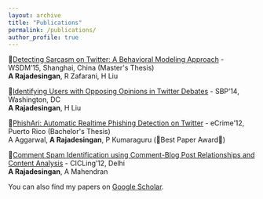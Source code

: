 ```yaml
---
layout: archive
title: "Publications"
permalink: /publications/
author_profile: true
---
```


:pushpin:[Detecting Sarcasm on Twitter: A Behavioral Modeling Approach](https://ashwin-r.github.io/files/SarcasmDetection.pdf) - WSDM’15, Shanghai, China (Master's Thesis)<br/>
**A Rajadesingan**, R Zafarani, H Liu


:pushpin:[Identifying Users with Opposing Opinions in Twitter Debates](1402.7143.pdf) - SBP’14, Washington, DC<br/>
**A Rajadesingan**, H Liu


:pushpin:[PhishAri: Automatic Realtime Phishing Detection on Twitter](https://ashwin-r.github.io/files/phishari.pdf) - eCrime’12, Puerto Rico (Bachelor's Thesis)<br/>
A Aggarwal, **A Rajadesingan**, P Kumaraguru (:tada:Best Paper Award:tada:)


:pushpin:[Comment Spam Identification using Comment-Blog Post Relationships and Content Analysis](https://ashwin-r.github.io/files/10.1007_978-3-642-28601-8_41.pdf) - CICLing’12, Delhi<br/>
**A Rajadesingan**, A Mahendran


You can also find my papers on [Google Scholar](https://scholar.google.com/citations?user=GVOh8iUAAAAJ).

